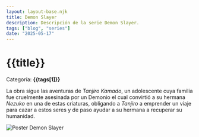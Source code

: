 ```yaml
---
layout: layout-base.njk
title: Demon Slayer
description: Descripción de la serie Demon Slayer.
tags: ["blog", "series"]
date: "2025-05-17"
---
```


# {{title}}

Categoría: **{{tags[1]}}**

La obra sigue las aventuras de _Tanjiro Kamado_, un adolescente cuya familia fue cruelmente asesinada por un Demonio el cual convirtió a su hermana _Nezuko_ en una de estas criaturas, obligando a _Tanjiro_ a emprender un viaje para cazar a estos seres y de paso ayudar a su hermana a recuperar su humanidad.

![Poster Demon Slayer](/img/serie-demon-slayer.jpg)

